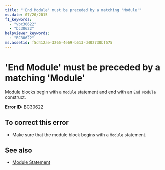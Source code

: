 ```yaml
---
title: "'End Module' must be preceded by a matching 'Module'"
ms.date: 07/20/2015
f1_keywords: 
  - "vbc30622"
  - "bc30622"
helpviewer_keywords: 
  - "BC30622"
ms.assetid: f5d412ae-3265-4e69-b513-d402730bf575
---
```

# 'End Module' must be preceded by a matching 'Module'
Module blocks begin with a `Module` statement and end with an `End Module` construct.  
  
 **Error ID:** BC30622  
  
## To correct this error  
  
-   Make sure that the module block begins with a `Module` statement.  
  
## See also
- [Module Statement](../../visual-basic/language-reference/statements/module-statement.md)
